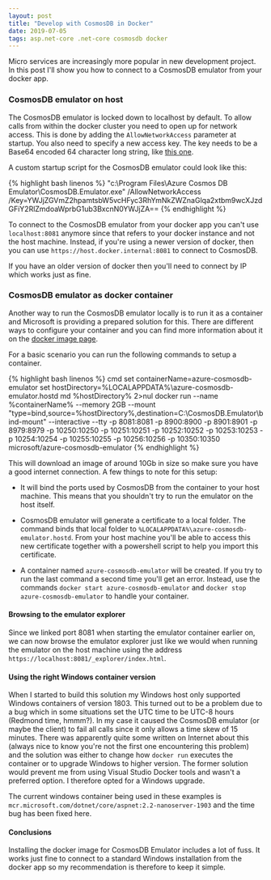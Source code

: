 ```yaml
---
layout: post
title: "Develop with CosmosDB in Docker"
date: 2019-07-05
tags: asp.net-core .net-core cosmosdb docker
---
```


<p class="intro"><span class="dropcap">M</span>icro services are increasingly more popular in new development project. In this post I'll show you how to connect to a CosmosDB emulator from your docker app.</p>

### CosmosDB emulator on host

The CosmosDB emulator is locked down to localhost by default. To allow calls from within the docker cluster you need to open up for network access. This is done by adding the `AllowNetworkAccess` parameter at startup. You also need to specify a new access key. The key needs to be a Base64 encoded 64 character long string, like [this one](https://www.base64encode.org/enc/abcdefghijklmnopqrstabcdefghijklmnopqrstabcdefghijklmnopqrstabcd/).

A custom startup script for the CosmosDB emulator could look like this:

{% highlight bash linenos %}
"c:\Program Files\Azure Cosmos DB Emulator\CosmosDB.Emulator.exe" /AllowNetworkAccess /Key=YWJjZGVmZ2hpamtsbW5vcHFyc3RhYmNkZWZnaGlqa2xtbm9wcXJzdGFiY2RlZmdoaWprbG1ub3BxcnN0YWJjZA==
{% endhighlight %}

To connect to the CosmosDB emulator from your docker app you can't use `localhost:8081` anymore since that refers to your docker instance and not the host machine. Instead, if you're using a newer version of docker, then you can use `https://host.docker.internal:8081` to connect to CosmosDB.

If you have an older version of docker then you'll need to connect by IP which works just as fine.

### CosmosDB emulator as docker container

Another way to run the CosmosDB emulator locally is to run it as a container and Microsoft is providing a prepared solution for this. There are different ways to configure your container and you can find more information about it on the [docker image page](https://hub.docker.com/r/microsoft/azure-cosmosdb-emulator/).

For a basic scenario you can run the following commands to setup a container.

{% highlight bash linenos %}
cmd
set containerName=azure-cosmosdb-emulator
set hostDirectory=%LOCALAPPDATA%\azure-cosmosdb-emulator.hostd
md %hostDirectory% 2>nul
docker run --name %containerName% --memory 2GB --mount "type=bind,source=%hostDirectory%,destination=C:\CosmosDB.Emulator\bind-mount"  --interactive --tty -p 8081:8081 -p 8900:8900 -p 8901:8901 -p 8979:8979 -p 10250:10250 -p 10251:10251 -p 10252:10252 -p 10253:10253 -p 10254:10254 -p 10255:10255 -p 10256:10256 -p 10350:10350 microsoft/azure-cosmosdb-emulator
{% endhighlight %}

This will download an image of around 10Gb in size so make sure you have a good internet connection. A few things to note for this setup:

- It will bind the ports used by CosmosDB from the container to your host machine. This means that you shouldn't try to run the emulator on the host itself.

- CosmosDB emulator will generate a certificate to a local folder. The command binds that local folder to `%LOCALAPPDATA%\azure-cosmosdb-emulator.hostd`. From your host machine you'll be able to access this new certificate together with a powershell script to help you import this certificate.

- A container named `azure-cosmosdb-emulator` will be created. If you try to run the last command a second time you'll get an error. Instead, use the commands `docker start azure-cosmosdb-emulator` and `docker stop azure-cosmosdb-emulator` to handle your container.

#### Browsing to the emulator explorer

Since we linked port 8081 when starting the emulator container earlier on, we can now browse the emulator explorer just like we would when running the emulator on the host machine using the address `https://localhost:8081/_explorer/index.html`.

#### Using the right Windows container version

When I started to build this solution my Windows host only supported Windows containers of version 1803. This turned out to be a problem due to a bug which in some situations set the UTC time to be UTC-8 hours (Redmond time, hmmm?). In my case it caused the CosmosDB emulator (or maybe the client) to fail all calls since it only allows a time skew of 15 minutes. There was apparently quite some written on Internet about this (always nice to know you're not the first one encountering this problem) and the solution was either to change how `docker run` executes the container or to upgrade Windows to higher version. The former solution would prevent me from using Visual Studio Docker tools and wasn't a preferred option. I therefore opted for a Windows upgrade.

The current windows container being used in these examples is `mcr.microsoft.com/dotnet/core/aspnet:2.2-nanoserver-1903` and the time bug has been fixed here.

#### Conclusions

Installing the docker image for CosmosDB Emulator includes a lot of fuss. It works just fine to connect to a standard Windows installation from the docker app so my recommendation is therefore to keep it simple.